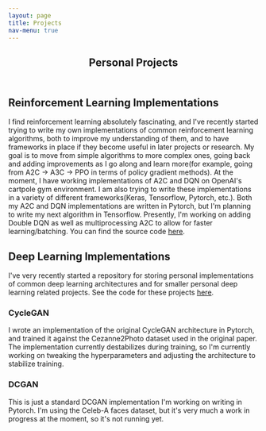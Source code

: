 ```yaml
---
layout: page
title: Projects
nav-menu: true
---
```


<section id="one" markdown="1">
<div class="inner">
  <header class="major">
    <h1>Personal Projects</h1>
  </header>
  </div>

  <div class="inner">
    <h2>Reinforcement Learning Implementations</h2>
    <p>
    I find reinforcement learning absolutely fascinating, and I've recently started trying to write my own implementations of common reinforcement learning
    algorithms, both to improve my understanding of them, and to have frameworks in place if they become useful in later projects or research. My goal is to move from
    simple algorithms to more complex ones, going back and adding improvements as I go along and learn more(for example, going from A2C -> A3C -> PPO in terms of
    policy gradient methods). At the moment, I have working implementations of A2C and DQN on OpenAI's cartpole gym environment. I am also trying to write these
    implementations in a variety of different frameworks(Keras, Tensorflow, Pytorch, etc.). Both my A2C and DQN implementations are written in Pytorch, but I'm planning
    to write my next algorithm in Tensorflow. Presently, I'm working on adding Double DQN as well as multiprocessing A2C to allow for faster learning/batching. You can find
    the source code <a href="https://github.com/danieldritter/RL_Implementations">here</a>.
    </p>
  </div>
  <div class="inner">
    <h2>Deep Learning Implementations</h2>
    I've very recently started a repository for storing personal implementations of common deep learning architectures and for smaller personal deep learning related projects. See the code for these projects <a href="https://github.com/danieldritter/Deep-Learning-Repo">here</a>.
    <h3> CycleGAN </h3>
    <p>
    I wrote an implementation of the original CycleGAN architecture in Pytorch, and trained it against the Cezanne2Photo dataset used in the original paper. The implementation currently destabilizes during training, so I'm currently working on tweaking the hyperparameters and adjusting the architecture to stabilize training.
    </p>
    <h3> DCGAN </h3>
    <p>
    This is just a standard DCGAN implementation I'm working on writing in Pytorch. I'm using the Celeb-A faces dataset, but it's very much a work in progress at the moment, so it's not running yet.
    </p>
  </div>
  </section>
